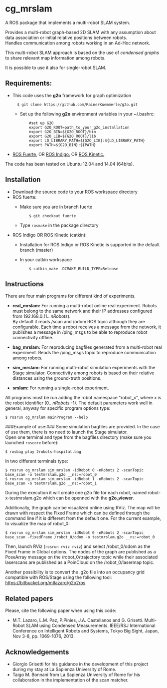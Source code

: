 cg_mrslam
=========

A ROS package that implements a multi-robot SLAM system.

Provides a multi-robot graph-based 2D SLAM with any assumption about data association or initial relative positions between robots.  
Handles communication among robots working in an Ad-Hoc network.

This multi-robot SLAM approach is based on the use of *condensed graphs* to share relevant map information among robots.

It is possible to use it also for single-robot SLAM.

Requirements:
-------------
- This code uses the **g2o** framework for graph optimization  
  
        $ git clone https://github.com/RainerKuemmerle/g2o.git

  - Set up the following **g2o** environment variables in your ~/.bashrc:  

            #set up G2O
            export G2O_ROOT=path_to_your_g2o_installation  
            export G2O_BIN=${G2O_ROOT}/bin  
            export G2O_LIB=${G2O_ROOT}/lib  
            export LD_LIBRARY_PATH=${G2O_LIB}:${LD_LIBRARY_PATH}  
            export PATH=${G2O_BIN}:${PATH}  

- [ROS Fuerte](http://wiki.ros.org/fuerte/Installation), OR [ROS Indigo.](http://wiki.ros.org/indigo/Installation) OR [ROS Kinetic.](http://wiki.ros.org/kinetic/Installation)

The code has been tested on Ubuntu 12.04 and 14.04 (64bits). 

Installation
------------
- Download the source code to your ROS workspace directory
- ROS fuerte:
  - Make sure you are in branch fuerte  

            $ git checkout fuerte
  - Type `rosmake` in the package directory
- ROS Indigo OR ROS Kinetic (catkin):
  - Installation for ROS Indigo or ROS Kinetic is supported in the default branch (master)
  - In your catkin workspace 

            $ catkin_make -DCMAKE_BUILD_TYPE=Release

Instructions
------------
There are four main programs for different kind of experiments.  

- **real_mrslam:**
  For running a multi-robot online real experiment. Robots must belong to the same network and their IP addresses configured from 192.168.0.(1.. *nRobots*).  
  By default it reads /scan and /odom ROS topic although they are configurable.
  Each time a robot receives a message from the network, it publishes a message in /ping_msgs to be able to reproduce robot connectivity offline.

- **bag_mrslam:**
  For reproducing bagfiles generated from a multi-robot real experiment. Reads the /ping_msgs topic to reproduce communication among robots.

- **sim_mrslam:**
  For running multi-robot simulation experiments with the Stage simulator. Connectivity among robots is based on their relative distances using the ground-truth positions.

- **srslam:**
  For running a single-robot experiment.

All programs must be run adding the robot namespace "robot_x", where x is the robot identifier (0.. *nRobots* -1).
The default parameters work well in general, anyway for specific program options type:

    $ rosrun cg_mrslam mainProgram --help
  
###Example of use:###
Some simulation bagfiles are provided. In the case of use them, there is no need to launch the Stage simulator.  
Open one terminal and type from the bagfiles directory (make sure you launched `roscore` before):

    $ rosbag play 2robots-hospital.bag

In two different terminals type:

    $ rosrun cg_mrslam sim_mrslam -idRobot 0 -nRobots 2 -scanTopic base_scan -o testmrslam.g2o __ns:=robot_0
    $ rosrun cg_mrslam sim_mrslam -idRobot 1 -nRobots 2 -scanTopic base_scan -o testmrslam.g2o __ns:=robot_1 

During the execution it will create one g2o file for each robot, named robot-x-testmrslam.g2o which can be openned with the **g2o_viewer**.  

Additionally, the graph can be visualized online using RViz.  The map will be drawn with respect the Fixed Frame which can be defined through the command line if it is different from the default one. For the  current example, to visualize the map of robot_0:

    $ rosrun cg_mrslam sim_mrslam -idRobot 0 -nRobots 2 -scanTopic base_scan -fixedFrame /robot_0/odom -o testmrslam.g2o __ns:=robot_0

Then, launch RViz (`rosrun rviz rviz`) and select /robot_0/odom as the Fixed Frame in Global options. The nodes of the graph are published as a PoseArray message on the /robot_0/trajectory topic while their associated laserscans are published as a PoinCloud on the /robot_0/lasermap topic.

Another possibility is to convert the .g2o file into an occupancy grid compatible with ROS/Stage using the following tool:
https://bitbucket.org/mtlazaro/g2o2ros

Related papers
---------------
Please, cite the following paper when using this code:  

- M.T. Lazaro, L.M. Paz, P.Pinies, J.A. Castellanos and G. Grisetti. Multi-Robot SLAM using Condensed Measurements. IEEE/RSJ International Conference on Intelligent Robots and Systems, Tokyo Big Sight, Japan, Nov 3-8, pp. 1069-1076, 2013.

Acknowledgements
----------------
- Giorgio Grisetti for his guidance in the development of this project during my stay at La Sapienza University of Rome.
- Taigo M. Bonnani from La Sapienza University of Rome for his collaboration in the implementation of the scan matcher.
